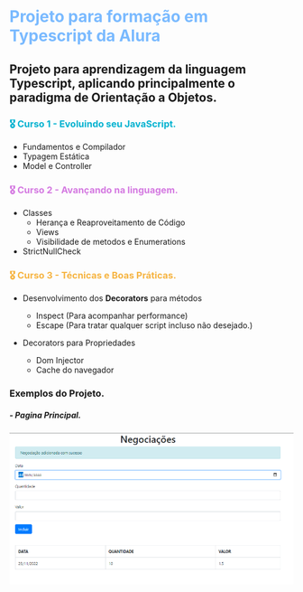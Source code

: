<h1 style="color: #7abaff">Projeto para formação em Typescript da Alura</h1>
<h2><b>Projeto para aprendizagem da linguagem Typescript, aplicando principalmente o paradigma de 
Orientação a Objetos.</b></h2> 


<h3 style="color: #01b2d0"> <b>🎖️ Curso 1 - Evoluindo seu JavaScript.</b></h3>

 - Fundamentos e Compilador
 - Typagem Estática
 - Model e Controller


<h3 style="color: #d479e1"> <b>🎖️ Curso 2 - Avançando na linguagem.</b></h3>

 - Classes
   - Herança e Reaproveitamento de Código
   - Views
   - Visibilidade de metodos e Enumerations
 - StrictNullCheck


<h3 style="color: #f6b441"> <b>🎖️ Curso 3 - Técnicas e Boas Práticas.</b></h3>

 - Desenvolvimento dos **Decorators** para métodos
   - Inspect (Para acompanhar performance)
   - Escape (Para tratar qualquer script incluso não desejado.)

 - Decorators para Propriedades
   - Dom Injector
   - Cache do navegador
 
<h3>Exemplos do Projeto.</h3>
<h5> - Pagina Principal.</h5>

<img src="./docs/paginaProjetoNegociacoesTypescript.png">

